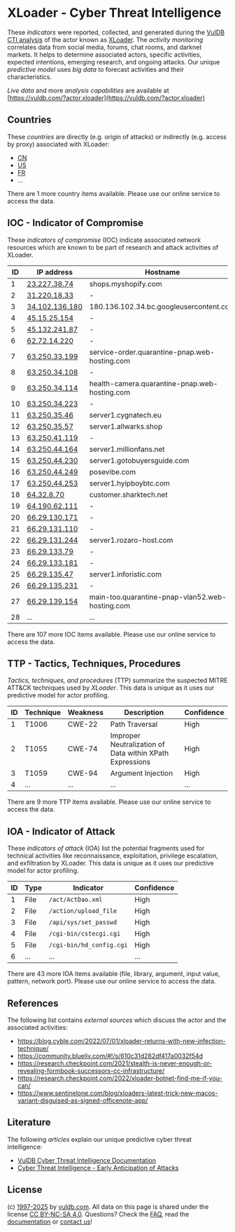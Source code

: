 # XLoader - Cyber Threat Intelligence

These _indicators_ were reported, collected, and generated during the [VulDB CTI analysis](https://vuldb.com/?kb.cti) of the actor known as [XLoader](https://vuldb.com/?actor.xloader). The _activity monitoring_ correlates data from social media, forums, chat rooms, and darknet markets. It helps to determine associated actors, specific activities, expected intentions, emerging research, and ongoing attacks. Our unique _predictive model_ uses _big data_ to forecast activities and their characteristics.

_Live data_ and more _analysis capabilities_ are available at [https://vuldb.com/?actor.xloader](https://vuldb.com/?actor.xloader)

## Countries

These _countries_ are directly (e.g. origin of attacks) or indirectly (e.g. access by proxy) associated with XLoader:

* [CN](https://vuldb.com/?country.cn)
* [US](https://vuldb.com/?country.us)
* [FR](https://vuldb.com/?country.fr)
* ...

There are 1 more country items available. Please use our online service to access the data.

## IOC - Indicator of Compromise

These _indicators of compromise_ (IOC) indicate associated network resources which are known to be part of research and attack activities of XLoader.

ID | IP address | Hostname | Campaign | Confidence
-- | ---------- | -------- | -------- | ----------
1 | [23.227.38.74](https://vuldb.com/?ip.23.227.38.74) | shops.myshopify.com | - | High
2 | [31.220.18.33](https://vuldb.com/?ip.31.220.18.33) | - | - | High
3 | [34.102.136.180](https://vuldb.com/?ip.34.102.136.180) | 180.136.102.34.bc.googleusercontent.com | - | Medium
4 | [45.15.25.154](https://vuldb.com/?ip.45.15.25.154) | - | - | High
5 | [45.132.241.87](https://vuldb.com/?ip.45.132.241.87) | - | - | High
6 | [62.72.14.220](https://vuldb.com/?ip.62.72.14.220) | - | - | High
7 | [63.250.33.199](https://vuldb.com/?ip.63.250.33.199) | service-order.quarantine-pnap.web-hosting.com | - | High
8 | [63.250.34.108](https://vuldb.com/?ip.63.250.34.108) | - | - | High
9 | [63.250.34.114](https://vuldb.com/?ip.63.250.34.114) | health-camera.quarantine-pnap.web-hosting.com | - | High
10 | [63.250.34.223](https://vuldb.com/?ip.63.250.34.223) | - | - | High
11 | [63.250.35.46](https://vuldb.com/?ip.63.250.35.46) | server1.cygnatech.eu | - | High
12 | [63.250.35.57](https://vuldb.com/?ip.63.250.35.57) | server1.allwarks.shop | - | High
13 | [63.250.41.119](https://vuldb.com/?ip.63.250.41.119) | - | - | High
14 | [63.250.44.164](https://vuldb.com/?ip.63.250.44.164) | server1.millionfans.net | - | High
15 | [63.250.44.230](https://vuldb.com/?ip.63.250.44.230) | server1.gotobuyersguide.com | - | High
16 | [63.250.44.249](https://vuldb.com/?ip.63.250.44.249) | posevibe.com | - | High
17 | [63.250.44.253](https://vuldb.com/?ip.63.250.44.253) | server1.hyipboybtc.com | - | High
18 | [64.32.8.70](https://vuldb.com/?ip.64.32.8.70) | customer.sharktech.net | - | High
19 | [64.190.62.111](https://vuldb.com/?ip.64.190.62.111) | - | - | High
20 | [66.29.130.171](https://vuldb.com/?ip.66.29.130.171) | - | - | High
21 | [66.29.131.110](https://vuldb.com/?ip.66.29.131.110) | - | - | High
22 | [66.29.131.244](https://vuldb.com/?ip.66.29.131.244) | server1.rozaro-host.com | - | High
23 | [66.29.133.79](https://vuldb.com/?ip.66.29.133.79) | - | - | High
24 | [66.29.133.181](https://vuldb.com/?ip.66.29.133.181) | - | - | High
25 | [66.29.135.47](https://vuldb.com/?ip.66.29.135.47) | server1.inforistic.com | - | High
26 | [66.29.135.231](https://vuldb.com/?ip.66.29.135.231) | - | - | High
27 | [66.29.139.154](https://vuldb.com/?ip.66.29.139.154) | main-too.quarantine-pnap-vlan52.web-hosting.com | - | High
28 | ... | ... | ... | ...

There are 107 more IOC items available. Please use our online service to access the data.

## TTP - Tactics, Techniques, Procedures

_Tactics, techniques, and procedures_ (TTP) summarize the suspected MITRE ATT&CK techniques used by _XLoader_. This data is unique as it uses our predictive model for actor profiling.

ID | Technique | Weakness | Description | Confidence
-- | --------- | -------- | ----------- | ----------
1 | T1006 | CWE-22 | Path Traversal | High
2 | T1055 | CWE-74 | Improper Neutralization of Data within XPath Expressions | High
3 | T1059 | CWE-94 | Argument Injection | High
4 | ... | ... | ... | ...

There are 9 more TTP items available. Please use our online service to access the data.

## IOA - Indicator of Attack

These _indicators of attack_ (IOA) list the potential fragments used for technical activities like reconnaissance, exploitation, privilege escalation, and exfiltration by XLoader. This data is unique as it uses our predictive model for actor profiling.

ID | Type | Indicator | Confidence
-- | ---- | --------- | ----------
1 | File | `/act/ActDao.xml` | High
2 | File | `/action/upload_file` | High
3 | File | `/api/sys/set_passwd` | High
4 | File | `/cgi-bin/cstecgi.cgi` | High
5 | File | `/cgi-bin/hd_config.cgi` | High
6 | ... | ... | ...

There are 43 more IOA items available (file, library, argument, input value, pattern, network port). Please use our online service to access the data.

## References

The following list contains _external sources_ which discuss the actor and the associated activities:

* https://blog.cyble.com/2022/07/01/xloader-returns-with-new-infection-technique/
* https://community.blueliv.com/#!/s/610c31d282df417a0032f54d
* https://research.checkpoint.com/2021/stealth-is-never-enough-or-revealing-formbook-successors-cc-infrastructure/
* https://research.checkpoint.com/2022/xloader-botnet-find-me-if-you-can/
* https://www.sentinelone.com/blog/xloaders-latest-trick-new-macos-variant-disguised-as-signed-officenote-app/

## Literature

The following _articles_ explain our unique predictive cyber threat intelligence:

* [VulDB Cyber Threat Intelligence Documentation](https://vuldb.com/?kb.cti)
* [Cyber Threat Intelligence - Early Anticipation of Attacks](https://www.scip.ch/en/?labs.20201022)

## License

(c) [1997-2025](https://vuldb.com/?kb.changelog) by [vuldb.com](https://vuldb.com/?kb.about). All data on this page is shared under the license [CC BY-NC-SA 4.0](https://creativecommons.org/licenses/by-nc-sa/4.0/). Questions? Check the [FAQ](https://vuldb.com/?kb.faq), read the [documentation](https://vuldb.com/?kb) or [contact us](https://vuldb.com/?contact)!
